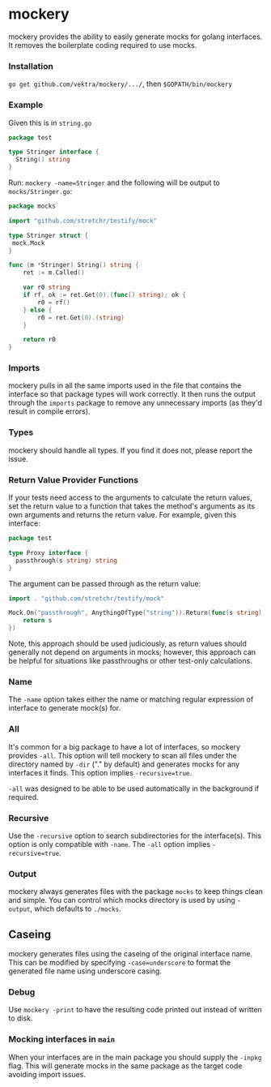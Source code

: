 mockery
=======

mockery provides the ability to easily generate mocks for golang interfaces. It removes
the boilerplate coding required to use mocks.

### Installation

`go get github.com/vektra/mockery/.../`, then `$GOPATH/bin/mockery`

### Example

Given this is in `string.go`

```go
package test

type Stringer interface {
  String() string
}
```

Run: `mockery -name=Stringer` and the following will be output to `mocks/Stringer.go`:

```go
package mocks

import "github.com/stretchr/testify/mock"

type Stringer struct {
 mock.Mock
}

func (m *Stringer) String() string {
	ret := m.Called()

	var r0 string
	if rf, ok := ret.Get(0).(func() string); ok {
		r0 = rf()
	} else {
		r0 = ret.Get(0).(string)
	}

	return r0
}
```

### Imports

mockery pulls in all the same imports used in the file that contains the interface so
that package types will work correctly. It then runs the output through the `imports`
package to remove any unnecessary imports (as they'd result in compile errors).

### Types

mockery should handle all types. If you find it does not, please report the issue.

### Return Value Provider Functions

If your tests need access to the arguments to calculate the return values,
set the return value to a function that takes the method's arguments as its own
arguments and returns the return value. For example, given this interface:

```go
package test

type Proxy interface {
  passthrough(s string) string
}
```

The argument can be passed through as the return value:

```go
import . "github.com/stretchr/testify/mock"

Mock.On("passthrough", AnythingOfType("string")).Return(func(s string) string {
    return s
})
```

Note, this approach should be used judiciously, as return values should generally 
not depend on arguments in mocks; however, this approach can be helpful for 
situations like passthroughs or other test-only calculations.

### Name

The `-name` option takes either the name or matching regular expression of interface to generate mock(s) for.

### All

It's common for a big package to have a lot of interfaces, so mockery provides `-all`.
This option will tell mockery to scan all files under the directory named by `-dir` ("." by default)
and generates mocks for any interfaces it finds. This option implies `-recursive=true`.

`-all` was designed to be able to be used automatically in the background if required.

### Recursive

Use the `-recursive` option to search subdirectories for the interface(s).
This option is only compatible with `-name`. The `-all` option implies `-recursive=true`.

### Output

mockery always generates files with the package `mocks` to keep things clean and simple.
You can control which mocks directory is used by using `-output`, which defaults to `./mocks`.

## Caseing

mockery generates files using the caseing of the original interface name.  This
can be modified by specifying `-case=underscore` to format the generated file
name using underscore casing.

### Debug

Use `mockery -print` to have the resulting code printed out instead of written to disk.

### Mocking interfaces in `main`

When your interfaces are in the main package you should supply the `-inpkg` flag.
This will generate mocks in the same package as the target code avoiding import issues.
